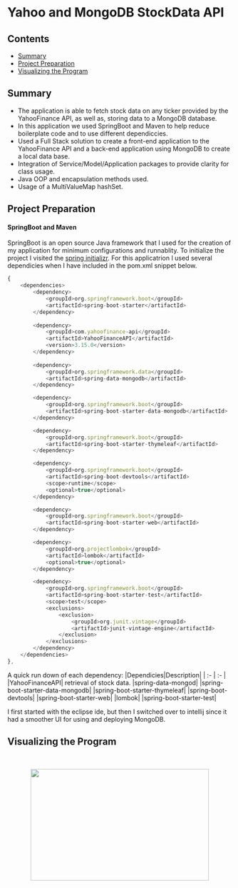 # Yahoo and MongoDB StockData API

## Contents

- [Summary](#summary)
- [Project Preparation](#project-preparation)
- [Visualizing the Program](#visualizing-the-program)

## Summary
*  The application is able to fetch stock data on any ticker provided by the YahooFinance API, as well as, storing data to a MongoDB database. 
*  In this application we used SpringBoot and Maven to help reduce boilerplate code and to use different dependiccies.
*  Used a Full Stack solution to create a front-end application to the YahooFinance API and a back-end application using MongoDB to create a local data base. 
*  Integration of Service/Model/Application packages to provide clarity for class usage.
*  Java OOP and encapsulation methods used.
*  Usage of a MultiValueMap hashSet.


## Project Preparation

#### SpringBoot and Maven
SpringBoot is an open source Java framework that I used for the creation of my application for minimum configurations and runnablity. To initialize the project I visited the [spring initializr](https://start.spring.io/). For this applicatrion I used several dependicies when I have included in the pom.xml snippet below.

```js
{
 	<dependencies>
		<dependency>
			<groupId>org.springframework.boot</groupId>
			<artifactId>spring-boot-starter</artifactId>
		</dependency>
		
		<dependency>
		    <groupId>com.yahoofinance-api</groupId>
		    <artifactId>YahooFinanceAPI</artifactId>
		    <version>3.15.0</version>
		</dependency>
		
		<dependency>
		    <groupId>org.springframework.data</groupId>
		    <artifactId>spring-data-mongodb</artifactId>
		</dependency>

		<dependency>
			<groupId>org.springframework.boot</groupId>
			<artifactId>spring-boot-starter-data-mongodb</artifactId>
		</dependency>

		<dependency>
		    <groupId>org.springframework.boot</groupId>
		    <artifactId>spring-boot-starter-thymeleaf</artifactId>
		</dependency>

		<dependency>
			<groupId>org.springframework.boot</groupId>
			<artifactId>spring-boot-devtools</artifactId>
			<scope>runtime</scope>
			<optional>true</optional>
		</dependency>

		<dependency>
		    <groupId>org.springframework.boot</groupId>
		    <artifactId>spring-boot-starter-web</artifactId>
		</dependency>

		<dependency>
			<groupId>org.projectlombok</groupId>
			<artifactId>lombok</artifactId>
			<optional>true</optional>
		</dependency>

		<dependency>
			<groupId>org.springframework.boot</groupId>
			<artifactId>spring-boot-starter-test</artifactId>
			<scope>test</scope>
			<exclusions>
				<exclusion>
					<groupId>org.junit.vintage</groupId>
					<artifactId>junit-vintage-engine</artifactId>
				</exclusion>
			</exclusions>
		</dependency>
	</dependencies>
},
```
A quick run down of each dependency:
|Dependicies|Description|
| :- | :- |
|YahooFinanceAPI| retrieval of stock data.
|spring-data-mongod|
|spring-boot-starter-data-mongodb|
|spring-boot-starter-thymeleaf|
|spring-boot-devtools|
|spring-boot-starter-web|
|lombok|
|spring-boot-starter-test|

I first started with the eclipse ide, but then I switched over to intellij since it had a smoother UI for using and deploying MongoDB.


## Visualizing the Program

<br />

<p align="center">
  <img width="400" height="250" src="https://user-images.githubusercontent.com/77422313/164948693-22d3fa06-0967-4e88-84fd-e968ec38efd2.png">
</p>

<br />

